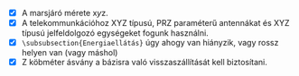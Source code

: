 - [X] A marsjáró mérete x*y*z.
- [X] A telekommunkációhoz XYZ típusú, PRZ paraméterű antennákat és XYZ típusú jelfeldolgozó egységeket fogunk használni.
- [X] `\subsubsection{Energiaellátás}` úgy ahogy van hiányzik, vagy rossz helyen van (vagy máshol)
- [X] Z köbméter ásvány a bázisra való visszaszállítását kell biztosítani.
